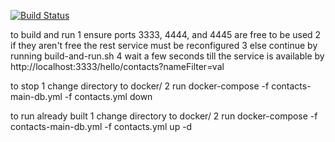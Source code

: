 [![Build Status](https://travis-ci.org/MaksimKandyba/contacts.svg?branch=master)](https://travis-ci.org/MaksimKandyba/contacts)

to build and run
1 ensure ports 3333, 4444, and 4445 are free to be used
2 if they aren't free the rest service must be reconfigured
3 else continue by running build-and-run.sh
4 wait a few seconds till the service is available by http://localhost:3333/hello/contacts?nameFilter=val

to stop
1 change directory to docker/
2 run docker-compose -f contacts-main-db.yml -f contacts.yml down

to run already built
1 change directory to docker/
2 run docker-compose -f contacts-main-db.yml -f contacts.yml up -d